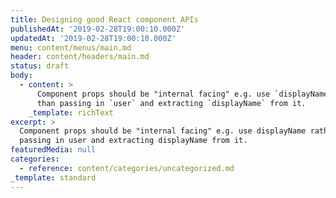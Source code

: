 ```yaml
---
title: Designing good React component APIs
publishedAt: '2019-02-28T19:00:10.000Z'
updatedAt: '2019-02-28T19:00:10.000Z'
menu: content/menus/main.md
header: content/headers/main.md
status: draft
body:
  - content: >
      Component props should be "internal facing" e.g. use `displayName` rather
      than passing in `user` and extracting `displayName` from it.
    _template: richText
excerpt: >
  Component props should be "internal facing" e.g. use displayName rather than
  passing in user and extracting displayName from it.
featuredMedia: null
categories:
  - reference: content/categories/uncategorized.md
_template: standard
---
```


